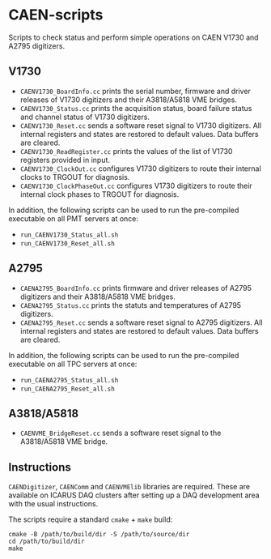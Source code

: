# CAEN-scripts
Scripts to check status and perform simple operations on CAEN V1730 and A2795 digitizers.

## V1730
* `CAENV1730_BoardInfo.cc` prints the serial number, firmware and driver releases of V1730 digitizers and their A3818/A5818 VME bridges.
* `CAENV1730_Status.cc` prints the acquisition status, board failure status and channel status of V1730 digitizers. 
* `CAENV1730_Reset.cc` sends a software reset signal to V1730 digitizers. All internal registers and states are restored to default values. Data buffers are cleared.
* `CAENV1730_ReadRegister.cc` prints the values of the list of V1730 registers provided in input.
* `CAENV1730_ClockOut.cc` configures V1730 digitizers to route their internal clocks to TRGOUT for diagnosis.
* `CAENV1730_ClockPhaseOut.cc` configures V1730 digitizers to route their internal clock phases to TRGOUT for diagnosis.

In addition, the following scripts can be used to run the pre-compiled executable on all PMT servers at once:
* `run_CAENV1730_Status_all.sh`
* `run_CAENV1730_Reset_all.sh`

## A2795
* `CAENA2795_BoardInfo.cc` prints firmware and driver releases of A2795 digitizers and their A3818/A5818 VME bridges.
* `CAENA2795_Status.cc` prints the statuts and temperatures of A2795 digitizers. 
* `CAENA2795_Reset.cc` sends a software reset signal to A2795 digitizers. All internal registers and states are restored to default values. Data buffers are cleared.

In addition, the following scripts can be used to run the pre-compiled executable on all TPC servers at once:
* `run_CAENA2795_Status_all.sh`
* `run_CAENA2795_Reset_all.sh`

## A3818/A5818
* `CAENVME_BridgeReset.cc` sends a software reset signal to the A3818/A5818 VME bridge.

## Instructions
`CAENDigitizer`, `CAENComm` and `CAENVMElib` libraries are required. 
These are available on ICARUS DAQ clusters after setting up a DAQ development area with the usual instructions.

The scripts require a standard `cmake` + `make` build:
```
cmake -B /path/to/build/dir -S /path/to/source/dir
cd /path/to/build/dir
make
```
